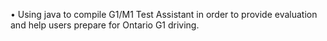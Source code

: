 •	Using java to compile G1/M1 Test Assistant in order to provide evaluation and help users prepare for Ontario G1 driving.
